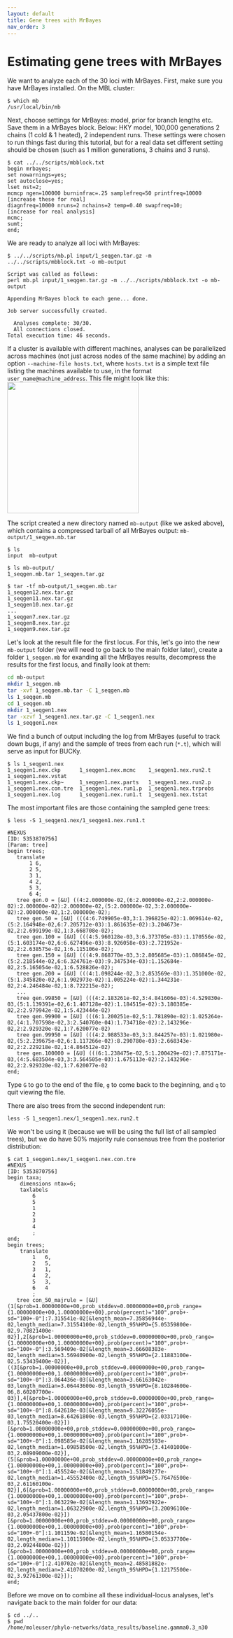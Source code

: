 ```yaml
---
layout: default
title: Gene trees with MrBayes
nav_order: 3
---
```


# Estimating gene trees with MrBayes

We want to analyze each of the 30 loci with MrBayes.
First, make sure you have MrBayes installed.
On the MBL cluster:

```
$ which mb
/usr/local/bin/mb
```

Next, choose settings for MrBayes: model, prior for branch lengths etc.
Save them in a MrBayes block. Below: HKY model, 100,000 generations
2 chains (1 cold & 1 heated), 2 independent runs.
These settings were chosen to run things fast during this tutorial, but for a
real data set different setting should be chosen (such as 1 million generations,
3 chains and 3 runs).

```
$ cat ../../scripts/mbblock.txt
begin mrbayes;
set nowarnings=yes;
set autoclose=yes;
lset nst=2;
mcmcp ngen=100000 burninfrac=.25 samplefreq=50 printfreq=10000 [increase these for real]
diagnfreq=10000 nruns=2 nchains=2 temp=0.40 swapfreq=10;       [increase for real analysis]
mcmc;
sumt;
end;
```

We are ready to analyze all loci with MrBayes:
```
$ ../../scripts/mb.pl input/1_seqgen.tar.gz -m ../../scripts/mbblock.txt -o mb-output

Script was called as follows:
perl mb.pl input/1_seqgen.tar.gz -m ../../scripts/mbblock.txt -o mb-output

Appending MrBayes block to each gene... done.

Job server successfully created.

  Analyses complete: 30/30.
  All connections closed.
Total execution time: 46 seconds.
```

If a cluster is available with different machines, analyses can be parallelized
across machines (not just across nodes of the same machine) by adding an option
`--machine-file hosts.txt`, where `hosts.txt` is a simple text
file listing the machines available to use, in the format `user_name@machine_address`.
This file might look like this:
<br><img src="screenshots/hosts.png" width="300">


The script created a new directory named `mb-output` (like we asked above),
which contains a compressed tarball of all MrBayes output: `mb-output/1_seqgen.mb.tar`
```
$ ls
input  mb-output

$ ls mb-output/
1_seqgen.mb.tar	1_seqgen.tar.gz

$ tar -tf mb-output/1_seqgen.mb.tar
1_seqgen12.nex.tar.gz
1_seqgen11.nex.tar.gz
1_seqgen10.nex.tar.gz
...
1_seqgen7.nex.tar.gz
1_seqgen8.nex.tar.gz
1_seqgen9.nex.tar.gz
```

Let's look at the result file for the first locus. For this, let's go into
the new `mb-output` folder (we will need to go back to the main folder later),
create a folder `1_seqgen.mb` for exanding all the MrBayes results,
decompress the results for the first locus, and finally look at them:

```bash
cd mb-output
mkdir 1_seqgen.mb
tar -xvf 1_seqgen.mb.tar -C 1_seqgen.mb
ls 1_seqgen.mb
cd 1_seqgen.mb
mkdir 1_seqgen1.nex
tar -xzvf 1_seqgen1.nex.tar.gz -C 1_seqgen1.nex
ls 1_seqgen1.nex
```

We find a bunch of output including the log from MrBayes
(useful to track down bugs, if any) and the sample of
trees from each run (`*.t`), which will serve as input for BUCKy.
```
$ ls 1_seqgen1.nex
1_seqgen1.nex.ckp      1_seqgen1.nex.mcmc    1_seqgen1.nex.run2.t   1_seqgen1.nex.vstat
1_seqgen1.nex.ckp~     1_seqgen1.nex.parts   1_seqgen1.nex.run2.p
1_seqgen1.nex.con.tre  1_seqgen1.nex.run1.p  1_seqgen1.nex.trprobs
1_seqgen1.nex.log      1_seqgen1.nex.run1.t  1_seqgen1.nex.tstat
```

The most important files are those containing the sampled gene trees:

```
$ less -S 1_seqgen1.nex/1_seqgen1.nex.run1.t

#NEXUS
[ID: 5353870756]
[Param: tree]
begin trees;
   translate
       1 6,
       2 5,
       3 1,
       4 2,
       5 3,
       6 4;
   tree gen.0 = [&U] ((4:2.000000e-02,(6:2.000000e-02,2:2.000000e-02):2.000000e-02):2.000000e-02,(5:2.000000e-02,3:2.000000e-02):2.000000e-02,1:2.000000e-02);
   tree gen.50 = [&U] (((4:6.749905e-03,3:1.396825e-02):1.069614e-02,(5:2.164948e-02,6:7.205712e-03):1.861635e-02):3.204673e-02,2:2.699199e-02,1:3.668708e-02);
   tree gen.100 = [&U] (((4:5.960128e-03,3:6.373705e-03):1.170556e-02,(5:1.603174e-02,6:6.627496e-03):8.926058e-03):2.721952e-02,2:2.638575e-02,1:6.115106e-02);
   tree gen.150 = [&U] (((4:9.868770e-03,3:2.805685e-03):1.086845e-02,(5:2.218544e-02,6:6.324761e-03):9.347534e-03):1.152684e-02,2:5.165054e-02,1:6.528826e-02);
   tree gen.200 = [&U] (((4:1.098244e-02,3:2.853569e-03):1.351000e-02,(5:1.345820e-02,6:1.902973e-02):1.005224e-02):1.344231e-02,2:4.246484e-02,1:8.722215e-02);
   ...
   tree gen.99850 = [&U] (((4:2.183261e-02,3:4.841606e-03):4.529830e-03,(5:1.139391e-02,6:1.407128e-02):1.184515e-02):3.180385e-02,2:2.979942e-02,1:5.423444e-02)
   tree gen.99900 = [&U] (((6:1.200251e-02,5:1.781890e-02):1.025264e-02,(4:1.707598e-02,3:2.540760e-04):1.734718e-02):2.143296e-02,2:2.929320e-02,1:7.620077e-02)
   tree gen.99950 = [&U] (((4:2.988533e-03,3:3.844257e-03):1.021980e-02,(5:2.239675e-02,6:1.117266e-02):8.290780e-03):2.668343e-02,2:2.229218e-02,1:4.864512e-02)
   tree gen.100000 = [&U] (((6:1.238475e-02,5:1.200429e-02):7.875171e-03,(4:5.683504e-03,3:3.564505e-03):1.675113e-02):2.143296e-02,2:2.929320e-02,1:7.620077e-02
end;
```

Type `G` to go to the end of the file, `g` to come back to the beginning,
and `q` to quit viewing the file.

There are also trees from the second independent run:
```
less -S 1_seqgen1.nex/1_seqgen1.nex.run2.t
```

We won't be using it (because we will be using the full list of all sampled trees),
but we do have 50% majority rule consensus tree from the posterior distribution:

```
$ cat 1_seqgen1.nex/1_seqgen1.nex.con.tre
#NEXUS
[ID: 5353870756]
begin taxa;
	dimensions ntax=6;
	taxlabels
		6
		5
		1
		2
		3
		4
		;
end;
begin trees;
	translate
		1	6,
		2	5,
		3	1,
		4	2,
		5	3,
		6	4
		;
   tree con_50_majrule = [&U] (1[&prob=1.00000000e+00,prob_stddev=0.00000000e+00,prob_range={1.00000000e+00,1.00000000e+00},prob(percent)="100",prob+-sd="100+-0"]:7.315541e-02[&length_mean=7.35856944e-02,length_median=7.31554100e-02,length_95%HPD={5.05359800e-02,9.70821400e-02}],2[&prob=1.00000000e+00,prob_stddev=0.00000000e+00,prob_range={1.00000000e+00,1.00000000e+00},prob(percent)="100",prob+-sd="100+-0"]:3.569409e-02[&length_mean=3.66608383e-02,length_median=3.56940900e-02,length_95%HPD={2.11883100e-02,5.53439400e-02}],((3[&prob=1.00000000e+00,prob_stddev=0.00000000e+00,prob_range={1.00000000e+00,1.00000000e+00},prob(percent)="100",prob+-sd="100+-0"]:3.064436e-03[&length_mean=3.66163042e-03,length_median=3.06443600e-03,length_95%HPD={8.10284600e-06,8.60207700e-03}],4[&prob=1.00000000e+00,prob_stddev=0.00000000e+00,prob_range={1.00000000e+00,1.00000000e+00},prob(percent)="100",prob+-sd="100+-0"]:8.642618e-03[&length_mean=9.32276055e-03,length_median=8.64261800e-03,length_95%HPD={2.03317100e-03,1.75520400e-02}])[&prob=1.00000000e+00,prob_stddev=0.00000000e+00,prob_range={1.00000000e+00,1.00000000e+00},prob(percent)="100",prob+-sd="100+-0"]:1.098585e-02[&length_mean=1.16285593e-02,length_median=1.09858500e-02,length_95%HPD={3.41401000e-03,2.08909000e-02}],(5[&prob=1.00000000e+00,prob_stddev=0.00000000e+00,prob_range={1.00000000e+00,1.00000000e+00},prob(percent)="100",prob+-sd="100+-0"]:1.455524e-02[&length_mean=1.51849277e-02,length_median=1.45552400e-02,length_95%HPD={5.76476500e-03,2.61160100e-02}],6[&prob=1.00000000e+00,prob_stddev=0.00000000e+00,prob_range={1.00000000e+00,1.00000000e+00},prob(percent)="100",prob+-sd="100+-0"]:1.063229e-02[&length_mean=1.13693922e-02,length_median=1.06322900e-02,length_95%HPD={3.20096100e-03,2.05437800e-02}])[&prob=1.00000000e+00,prob_stddev=0.00000000e+00,prob_range={1.00000000e+00,1.00000000e+00},prob(percent)="100",prob+-sd="100+-0"]:1.101159e-02[&length_mean=1.16580154e-02,length_median=1.10115900e-02,length_95%HPD={3.05337700e-03,2.09244800e-02}])[&prob=1.00000000e+00,prob_stddev=0.00000000e+00,prob_range={1.00000000e+00,1.00000000e+00},prob(percent)="100",prob+-sd="100+-0"]:2.410702e-02[&length_mean=2.48581882e-02,length_median=2.41070200e-02,length_95%HPD={1.12175500e-02,3.92761300e-02}]);
end;
```

Before we move on to combine all these individual-locus analyses,
let's navigate back to the main folder for our data:
```
$ cd ../..
$ pwd
/home/moleuser/phylo-networks/data_results/baseline.gamma0.3_n30
```
